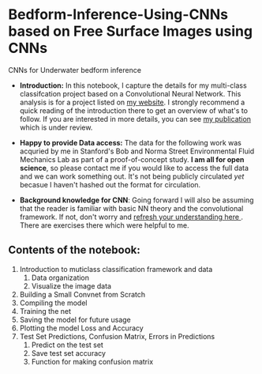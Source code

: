 # Bedform-Inference-Using-CNNs based on Free Surface Images using CNNs 
CNNs for Underwater bedform inference

- **Introduction:** In this notebook, I capture the details for my multi-class classifcation project based on a Convolutional Neural Network. This analysis is for a project listed on <a href="https://web.stanford.edu/~sakshamg/portfolio/bathymetry_inversion">my website</a>. I strongly recommend a quick reading of the introduction there to get an overview of what's to follow. If you are interested in more details, you can see <a href="https://web.stanford.edu/~sakshamg/assests/docs/JFM1_R1.pdf">my publication</a> which is under review. 


- **Happy to provide Data access:** The data for the following work was acquried by me in Stanford's Bob and Norma Street Environmental Fluid Mechanics Lab as part of a proof-of-concept study. **I am all for open science**, so please contact me if you would like to access the full data and we can work something out. It's not being publicly circulated *yet* becasue I haven't hashed out the format for circulation.


- **Background knowledge for CNN**: Going forward I will also be assuming that the reader is familiar with basic NN theory and the convolutional framework. If not, don't worry and <a href="https://developers.google.com/machine-learning/practica/image-classification/convolutional-neural-networks">refresh your understanding here </a>. There are exercises there which were helpful to me. 

## Contents of the notebook:
1. Introduction to muticlass classification framework and data
    1. Data organization
    2. Visualize the image data
3. Building a Small Convnet from Scratch
4. Compiling the model
5. Training the net
6. Saving the model for future usage
7. Plotting the model Loss and Accuracy
8. Test Set Predictions, Confusion Matrix, Errors in Predictions
    1. Predict on the test set
    2. Save test set accuracy
    3. Function for making confusion matrix
